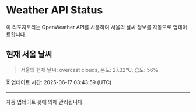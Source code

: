 
# Weather API Status

이 리포지토리는 OpenWeather API를 사용하여 서울의 날씨 정보를 자동으로 업데이트합니다.

## 현재 서울 날씨
> 서울의 현재 날씨: overcast clouds, 온도: 27.32°C, 습도: 56%

⏳ 업데이트 시간: 2025-06-17 03:43:59 (UTC)

---
자동 업데이트 봇에 의해 관리됩니다.
